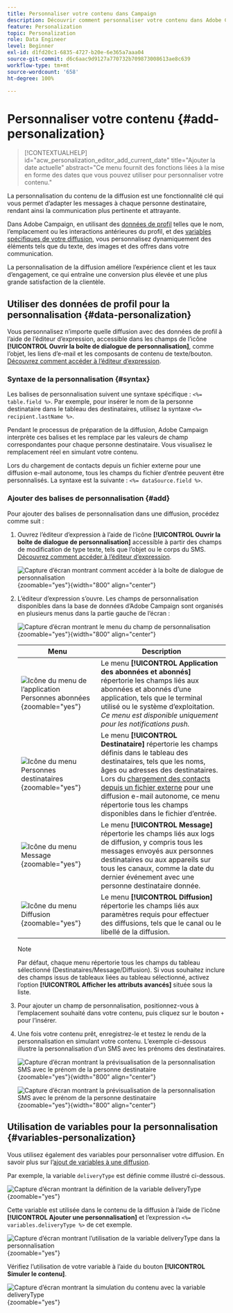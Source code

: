 ```yaml
---
title: Personnaliser votre contenu dans Campaign
description: Découvrir comment personnaliser votre contenu dans Adobe Campaign Web
feature: Personalization
topic: Personalization
role: Data Engineer
level: Beginner
exl-id: d1fd20c1-6835-4727-b20e-6e365a7aaa04
source-git-commit: d6c6aac9d9127a770732b709873008613ae8c639
workflow-type: tm+mt
source-wordcount: '658'
ht-degree: 100%

---
```


# Personnaliser votre contenu {#add-personalization}

>[!CONTEXTUALHELP]
>id="acw_personalization_editor_add_current_date"
>title="Ajouter la date actuelle"
>abstract="Ce menu fournit des fonctions liées à la mise en forme des dates que vous pouvez utiliser pour personnaliser votre contenu."

La personnalisation du contenu de la diffusion est une fonctionnalité clé qui vous permet d’adapter les messages à chaque personne destinataire, rendant ainsi la communication plus pertinente et attrayante.

Dans Adobe Campaign, en utilisant des [données de profil](#data-personalization) telles que le nom, l’emplacement ou les interactions antérieures du profil, et des [variables spécifiques de votre diffusion](#variables-personalization), vous personnalisez dynamiquement des éléments tels que du texte, des images et des offres dans votre communication.

La personnalisation de la diffusion améliore l’expérience client et les taux d’engagement, ce qui entraîne une conversion plus élevée et une plus grande satisfaction de la clientèle.

## Utiliser des données de profil pour la personnalisation {#data-personalization}

Vous personnalisez n’importe quelle diffusion avec des données de profil à l’aide de l’éditeur d’expression, accessible dans les champs de l’icône **[!UICONTROL Ouvrir la boîte de dialogue de personnalisation]**, comme l’objet, les liens d’e-mail et les composants de contenu de texte/bouton. [Découvrez comment accéder à l’éditeur d’expression](gs-personalization.md/#access).

### Syntaxe de la personnalisation {#syntax}

Les balises de personnalisation suivent une syntaxe spécifique : `<%= table.field %>`. Par exemple, pour insérer le nom de la personne destinataire dans le tableau des destinataires, utilisez la syntaxe `<%= recipient.lastName %>`.

Pendant le processus de préparation de la diffusion, Adobe Campaign interprète ces balises et les remplace par les valeurs de champ correspondantes pour chaque personne destinataire. Vous visualisez le remplacement réel en simulant votre contenu.

Lors du chargement de contacts depuis un fichier externe pour une diffusion e-mail autonome, tous les champs du fichier d’entrée peuvent être personnalisés. La syntaxe est la suivante : `<%= dataSource.field %>`.

### Ajouter des balises de personnalisation {#add}

Pour ajouter des balises de personnalisation dans une diffusion, procédez comme suit :

1. Ouvrez l’éditeur d’expression à l’aide de l’icône **[!UICONTROL Ouvrir la boîte de dialogue de personnalisation]** accessible à partir des champs de modification de type texte, tels que l’objet ou le corps du SMS. [Découvrez comment accéder à l’éditeur d’expression](gs-personalization.md/#access).

   ![Capture d’écran montrant comment accéder à la boîte de dialogue de personnalisation](assets/perso-access.png){zoomable="yes"}{width="800" align="center"}

1. L’éditeur d’expression s’ouvre. Les champs de personnalisation disponibles dans la base de données d’Adobe Campaign sont organisés en plusieurs menus dans la partie gauche de l’écran :

   ![Capture d’écran montrant le menu du champ de personnalisation](assets/perso-insert-field.png){zoomable="yes"}{width="800" align="center"}

   | Menu | Description |
   |------|-------------|
   | ![Icône du menu de l’application Personnes abonnées](assets/do-not-localize/perso-subscribers-menu.png){zoomable="yes"} | Le menu **[!UICONTROL Application des abonnées et abonnés]** répertorie les champs liés aux abonnées et abonnés d’une application, tels que le terminal utilisé ou le système d’exploitation. *Ce menu est disponible uniquement pour les notifications push.* |
   | ![Icône du menu Personnes destinataires](assets/do-not-localize/perso-recipients-menu.png){zoomable="yes"} | Le menu **[!UICONTROL Destinataire]** répertorie les champs définis dans le tableau des destinataires, tels que les noms, âges ou adresses des destinataires. Lors du [chargement des contacts depuis un fichier externe](../audience/file-audience.md) pour une diffusion e-mail autonome, ce menu répertorie tous les champs disponibles dans le fichier d’entrée. |
   | ![Icône du menu Message](assets/do-not-localize/perso-message-menu.png){zoomable="yes"} | Le menu **[!UICONTROL Message]** répertorie les champs liés aux logs de diffusion, y compris tous les messages envoyés aux personnes destinataires ou aux appareils sur tous les canaux, comme la date du dernier événement avec une personne destinataire donnée. |
   | ![Icône du menu Diffusion](assets/do-not-localize/perso-delivery-menu.png){zoomable="yes"} | Le menu **[!UICONTROL Diffusion]** répertorie les champs liés aux paramètres requis pour effectuer des diffusions, tels que le canal ou le libellé de la diffusion. |

   >[!NOTE]
   >
   >Par défaut, chaque menu répertorie tous les champs du tableau sélectionné (Destinataires/Message/Diffusion). Si vous souhaitez inclure des champs issus de tableaux liées au tableau sélectionné, activez l’option **[!UICONTROL Afficher les attributs avancés]** située sous la liste.

1. Pour ajouter un champ de personnalisation, positionnez-vous à l’emplacement souhaité dans votre contenu, puis cliquez sur le bouton `+` pour l’insérer.

1. Une fois votre contenu prêt, enregistrez-le et testez le rendu de la personnalisation en simulant votre contenu. L’exemple ci-dessous illustre la personnalisation d’un SMS avec les prénoms des destinataires.

   ![Capture d’écran montrant la prévisualisation de la personnalisation SMS avec le prénom de la personne destinataire](assets/perso-preview1.png){zoomable="yes"}{width="800" align="center"}

   ![Capture d’écran montrant la prévisualisation de la personnalisation SMS avec le prénom de la personne destinataire](assets/perso-preview2.png){zoomable="yes"}{width="800" align="center"}

## Utilisation de variables pour la personnalisation {#variables-personalization}

Vous utilisez également des variables pour personnaliser votre diffusion. En savoir plus sur l’[ajout de variables à une diffusion](../advanced-settings/delivery-settings.md#variables-delivery).

Par exemple, la variable `deliveryType` est définie comme illustré ci-dessous.

![Capture d’écran montrant la définition de la variable deliveryType](assets/variables-deliveryType.png){zoomable="yes"}

Cette variable est utilisée dans le contenu de la diffusion à l’aide de l’icône **[!UICONTROL Ajouter une personnalisation]** et l’expression `<%= variables.deliveryType %>` de cet exemple.

![Capture d’écran montrant l’utilisation de la variable deliveryType dans la personnalisation](assets/variables-perso.png){zoomable="yes"}

Vérifiez l’utilisation de votre variable à l’aide du bouton **[!UICONTROL Simuler le contenu]**.

![Capture d’écran montrant la simulation du contenu avec la variable deliveryType](assets/variables-simulate.png){zoomable="yes"}